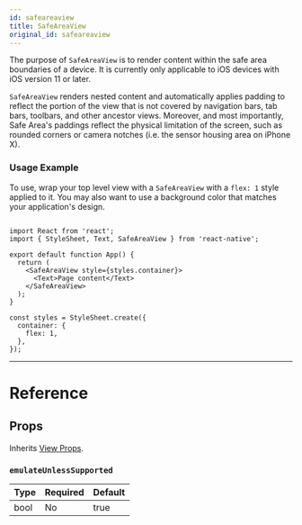 ```yaml
---
id: safeareaview
title: SafeAreaView
original_id: safeareaview
---
```


The purpose of `SafeAreaView` is to render content within the safe area boundaries of a device. It is currently only applicable to iOS devices with iOS version 11 or later.

`SafeAreaView` renders nested content and automatically applies padding to reflect the portion of the view that is not covered by navigation bars, tab bars, toolbars, and other ancestor views. Moreover, and most importantly, Safe Area's paddings reflect the physical limitation of the screen, such as rounded corners or camera notches (i.e. the sensor housing area on iPhone X).

### Usage Example

To use, wrap your top level view with a `SafeAreaView` with a `flex: 1` style applied to it. You may also want to use a background color that matches your application's design.

```SnackPlayer name=SafeAreaView

import React from 'react';
import { StyleSheet, Text, SafeAreaView } from 'react-native';

export default function App() {
  return (
    <SafeAreaView style={styles.container}>
      <Text>Page content</Text>
    </SafeAreaView>
  );
}

const styles = StyleSheet.create({
  container: {
    flex: 1,
  },
});

```

---

# Reference

## Props

Inherits [View Props](view.md#props).

### `emulateUnlessSupported`

| Type | Required | Default |
| ---- | -------- | ------- |
| bool | No       | true    |
